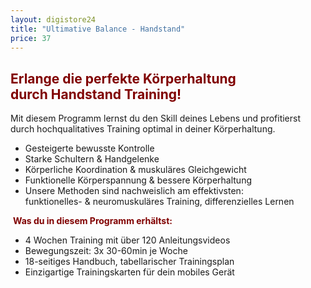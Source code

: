 ```yaml
---
layout: digistore24
title: "Ultimative Balance - Handstand"
price: 37
---
```

<h2><span style="color:#800000;">Erlange die perfekte&#xA0;K&#xF6;rperhaltung durch&#xA0;Handstand Training!</span></h2>
<p>Mit diesem Programm lernst du den Skill deines Lebens und profitierst durch hochqualitatives Training&#xA0;optimal&#xA0;in deiner K&#xF6;rperhaltung.&#xA0;</p>
<ul><li>Gesteigerte bewusste Kontrolle&#xA0;</li>
<li>Starke Schultern &amp; Handgelenke&#xA0;</li>
<li>K&#xF6;rperliche Koordination &amp; muskul&#xE4;res Gleichgewicht&#xA0;</li>
<li>Funktionelle K&#xF6;rperspannung &amp; bessere K&#xF6;rperhaltung&#xA0;</li>
<li>Unsere Methoden sind nachweislich am effektivsten:<br>funktionelles- &amp; neuromuskul&#xE4;res Training, differenzielles Lernen</li>
</ul><p><span style="color:#800000;">&#xA0;<strong>Was du in diesem Programm erh&#xE4;ltst:</strong></span></p>
<ul><li>4&#xA0;Wochen Training mit &#xFC;ber 120&#xA0;Anleitungsvideos</li>
<li>Bewegungszeit: 3x 30-60min je Woche</li>
<li>18-seitiges Handbuch, tabellarischer Trainingsplan</li>
<li>Einzigartige Trainingskarten f&#xFC;r dein mobiles Ger&#xE4;t</li>
</ul>